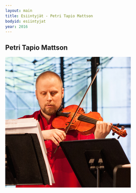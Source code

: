 ```yaml
---
layout: main
title: Esiintyjät - Petri Tapio Mattson
bodyid: esiintyjat
year: 2016
---
```

## Petri Tapio Mattson

![Petri Tapio Mattson](petri-tapio-mattson.jpg)

